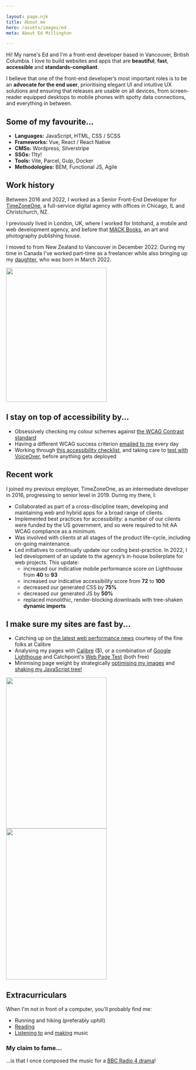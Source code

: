```yaml
---

layout: page.njk
title: About me
hero: /assets/images/ed
meta: About Ed Millington

---
```


<p>
    Hi! My name's Ed and I'm a front-end developer based in Vancouver, British Columbia. I love to build websites and apps that are <b>beautiful</b>, <b>fast</b>, <b>accessible</b> and <b>standards-compliant</b>.
</p>
<p>
    I believe that one of the front-end developer’s most important roles is to be an <b>advocate for the end user</b>, prioritising elegant UI and intuitive UX solutions and ensuring that releases are usable on all devices, from screen-reader equipped desktops to mobile phones with spotty data connections, and everything in between.
</p>
<div class="inverted">
    <h2>
        Some of my favourite...
    </h2>
    <ul>
        <li>
            <b>Languages:</b> JavaScript, HTML, CSS / SCSS
        </li>
        <li>
            <b>Frameworks:</b> Vue, React / React Native
        </li>
        <li>
            <b>CMSs:</b> Wordpress, Silverstripe
        </li>
        <li>
            <b>SSGs:</b> 11ty!
        </li>
        <li>
            <b>Tools:</b> Vite, Parcel, Gulp, Docker
        </li>
        <li>
            <b>Methodologies:</b> BEM, Functional JS, Agile
        </li>
    </ul>
</div>
<h2>
    Work history
</h2>
<div class="image-text">
    <div>
        <p>
            Between 2016 and 2022, I worked as a Senior Front-End Developer for <a href="https://timezoneone.com" target="blank">TimeZoneOne</a>, a full-service digital agency with offices in Chicago, IL and Christchurch, NZ.
        </p>
        <p>
            I previously lived in London, UK, where I worked for Intohand, a mobile and web development agency, and before that <a href="https://mackbooks.co.uk/" target="blank">MACK Books</a>, an art and photography publishing house.
        </p>
        <p>
            I moved to from New Zealand to Vancouver in December 2022. During my time in Canada I've worked part-time as a freelancer while also bringing up my <a href="https://github.com/wesbos/dad-jokes" title="dad jokes!" target="blank">daughter</a>, who was born in March 2022.
        </p>
    </div>
    <picture>
        <img
            src="/assets/images/bike.jpg"
            alt=""
            width="275"
            height="367"
            loading="lazy"
        />
    </picture>

</div>
<div class="inverted">
    <h2>
        I stay on top of accessibility by...
    </h2>
    <ul>
        <li>
            Obsessively checking my colour schemes against <a href="https://webaim.org/resources/contrastchecker/" target="blank">the WCAG Contrast standard</a>
        </li>
        <li>
            Having a different WCAG success criterion <a href="https://dwcag.org/" title="daily WCAG email" target="blank">emailed to me</a> every day
        </li>
        <li>
            Working through <a href="https://www.a11yproject.com/checklist/" target="blank">this accessibility checklist</a>, and taking care to <a href="https://cloudfour.com/thinks/mac-voiceover-testing-the-simple-way/" target="blank">test with VoiceOver</a>, before anything gets deployed
        </li>
    </ul>
</div>
<h2>
    Recent work
</h2>
<p>
    I joined my previous employer, TimeZoneOne, as an intermediate developer in 2016, progressing to senior level in 2019. During my there, I:
</p>
<ul>
    <li>
        Collaborated as part of a cross-discipline team, developing and maintaining web and hybrid apps for a broad range of clients.
    </li>
    <li>
        Implemented best practices for accessibility: a number of our clients were funded by the US government, and so were required to hit AA WCAG compliance as a minimum.
    </li>
    <li>
        Was involved with clients at all stages of the product life-cycle, including on-going
maintenance.
    </li>
    <li>
        Led initiatives to continually update our coding best-practice. In 2022, I led development of an update to the agency’s in-house boilerplate for web projects. This update:
        <ul>
            <li>
                increased our indicative mobile performance score on Lighthouse from <b>40</b> to <b>93</b>
            </li>
            <li>
                increased our indicative accessibility score from <b>72</b> to <b>100</b>
            </li>
            <li>
                decreased our generated CSS by <b>75%</b>
            </li>
            <li>
                decreased our generated JS by <b>50%</b>
            </li>
            <li>
                replaced monolithic, render-blocking downloads with tree-shaken <b>dynamic imports</b>
            </li>
        </ul>
    </li>
</ul>
<!--
<h2>
    Example projects
</h2>
<ul class="grid projects">
    <li class="grid-item">
        <picture>
            <img 
                loading="lazy"
                src="" 
                alt=""
            />
        </picture>
        <p class="grid-item__text small">
            <span class="grid-item__title">
                DOTTIE
            </span>
            <p class="small">
                <i>
                    Vue 3, Pinia, GraphQL
                </i>
            </p>
            <span class="small">
                DOTTIE is data platform which allows websites to manage listings from multiple businesses. In 2023, I led the team updating DOTTIE's front-end app from Vue 2 to Vue 3's Composition API, delivering a platform-agnostic app with a:
                <ul>
                    <li>
                        lighter codebase
                    </li>
                    <li>
                        smaller bundle size & faster performance
                    </li>
                    <li>
                        improved screen-reader accessibility
                    </li>
                </ul>
            </span>
            <a href="https://www.dottie.io/" class="small">
                Click here to visit DOTTIE
            </a>
        </p>
    </li>
    <li class="grid-item">
        <picture>
            <img 
                loading="lazy"
                src="" 
                alt=""
            />
        </picture>
        <p class="grid-item__text small">
            <span class="grid-item__title">
                Enjoy Illinois
            </span>
            <p class="small">
                <i>
                    HTML, SCSS, JS, Silverstripe CMS
                </i>
            </p>
            <span class="small">
                Enjoy Illinois is the official website of the Illinois Office of Tourism
            </span>
            <br/>
            <a href="https://enjoyillinois.com" class="small" target="blank">
                Click here to visit Enjoy Illinois
            </a>
        </p>
    </li>
    <li class="grid-item">
        <picture>
            <img 
                loading="lazy"
                src="" 
                alt=""
            />
        </picture>
        <p class="grid-item__text small">
            <span class="grid-item__title">
                Kiwicare: Problem Solver
            </span>
            <p class="small">
                <i>
                    React, SCSS
                </i>
            </p>
            <span class="small">
                Kiwicare is a blah blah
            </span>
            <br/>
            <a href="https://www.kiwicare.co.nz/problem-solver" class="small" target="blank">
                Click here to visit Kiwicare's Problem Solver
            </a>
        </p>
    </li>
    <li class="grid-item">
        <picture>
            <img 
                loading="lazy"
                src="" 
                alt=""
            />
        </picture>
        <p class="grid-item__text small">
            <span class="grid-item__title">
                My Kiwicare
            </span>
            <p class="small">
                <i>
                    React Native
                </i>
            </p>
            <span class="small">
                Kiwicare is a blah blah
            </span>
            <br/>
            <a href="https://apps.apple.com/us/app/my-kiwicare/id1484429999" class="small" target="blank">
                Find My Kiwicare on Apple's App Store
            </a>
        </p>
    </li>
</ul>
-->
<div class="inverted">
    <h2>
        I make sure my sites are fast by...
    </h2>
    <ul>
        <li>
            Catching up on <a href="https://perf.email/" target="blank">the latest web performance news</a> courtesy of the fine folks at Calibre
        </li>
        <li>
            Analysing my pages with <a href="https://calibreapp.com/" target="blank">Calibre</a> ($), or a combination of <a href="https://developer.chrome.com/docs/lighthouse/overview/" target="blank">Google Lighthouse</a> and Catchpoint's <a href="https://www.webpagetest.org/" target="blank">Web Page Test</a> (both free)
        </li>
        <li>
            Minimising page weight by strategically <a href="https://imageoptim.com/" target="blank">optimising my images</a> and <a href="https://parceljs.org/features/scope-hoisting/" target="blank">shaking my JavaScript tree!</a>
        </li>
    </ul>
</div>
<div class="image-text">
    <picture>
        <img
            src="/assets/images/run-2.jpeg"
            alt=""
            width="275"
            height="413"
            loading="lazy"
            class="show-on-hover"
        />
        <img
            src="/assets/images/run-1.jpeg"
            alt=""
            width="275"
            height="413"
            loading="lazy"
            class="hide-on-hover"
        />
    </picture>
    <div>
        <h2>
            Extracurriculars
        </h2>
        <p>
            When I'm not in front of a computer, you'll probably find me:
        </p>
        <ul>
            <li>
                Running and hiking (preferably uphill)
            </li>
            <li>
                <a href="/reading-list.html" title="my personal reading list">Reading</a>
            </li>
            <li>
                <a href="https://bandcamp.com/77a8" title="some music that I like" target="blank">Listening to</a> and <a href="https://cautioushorses.bandcamp.com" title="some music that I made" target="blank">making</a> music
            </li>
        </ul>
        <h3 class="h4">
            My claim to fame...
        </h3>
        <p>
            ...is that I once composed the music for a <a href="https://www.bbc.co.uk/programmes/b00p6vt9" target="blank">BBC Radio 4 drama</a>!
        </p>
    </div>
</div>
